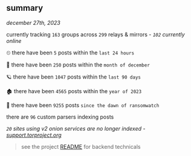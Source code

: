 
## summary
_december 27th, 2023_

currently tracking `163` groups across `299` relays & mirrors - _`102` currently online_

⏲ there have been `5` posts within the `last 24 hours`

🦈 there have been `250` posts within the `month of december`

🪐 there have been `1047` posts within the `last 90 days`

🏚 there have been `4565` posts within the `year of 2023`

🦕 there have been `9255` posts `since the dawn of ransomwatch`

there are `96` custom parsers indexing posts

_`20` sites using v2 onion services are no longer indexed - [support.torproject.org](https://support.torproject.org/onionservices/v2-deprecation/)_

> see the project [README](https://github.com/joshhighet/ransomwatch#ransomwatch--) for backend technicals
